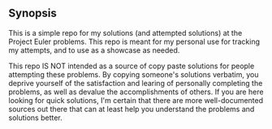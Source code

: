 ## Synopsis

This is a simple repo for my solutions (and attempted solutions) at the Project Euler problems.
This repo is meant for my personal use for tracking my attempts, and to use as a showcase as needed.

This repo IS NOT intended as a source of copy paste solutions for people attempting these problems. 
By copying someone's solutions verbatim, you deprive yourself of the satisfaction and learing of personally completing the problems, as well as devalue the accomplishments of others.
If you are here looking for quick solutions, I'm certain that there are more well-documented sources out there that can at least help you understand the problems and solutions better.
